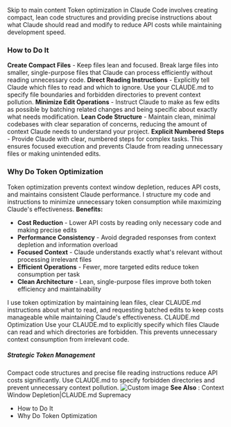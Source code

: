 Skip to main content
Token optimization in Claude Code involves creating compact, lean code structures and providing precise instructions about what Claude should read and modify to reduce API costs while maintaining development speed.
### How to Do It​
**Create Compact Files** - Keep files lean and focused. Break large files into smaller, single-purpose files that Claude can process efficiently without reading unnecessary code.
**Direct Reading Instructions** - Explicitly tell Claude which files to read and which to ignore. Use your CLAUDE.md to specify file boundaries and forbidden directories to prevent context pollution.
**Minimize Edit Operations** - Instruct Claude to make as few edits as possible by batching related changes and being specific about exactly what needs modification.
**Lean Code Structure** - Maintain clean, minimal codebases with clear separation of concerns, reducing the amount of context Claude needs to understand your project.
**Explicit Numbered Steps** - Provide Claude with clear, numbered steps for complex tasks. This ensures focused execution and prevents Claude from reading unnecessary files or making unintended edits.
### Why Do Token Optimization​
Token optimization prevents context window depletion, reduces API costs, and maintains consistent Claude performance. I structure my code and instructions to minimize unnecessary token consumption while maximizing Claude's effectiveness.
**Benefits:**
  * **Cost Reduction** - Lower API costs by reading only necessary code and making precise edits
  * **Performance Consistency** - Avoid degraded responses from context depletion and information overload
  * **Focused Context** - Claude understands exactly what's relevant without processing irrelevant files
  * **Efficient Operations** - Fewer, more targeted edits reduce token consumption per task
  * **Clean Architecture** - Lean, single-purpose files improve both token efficiency and maintainability


I use token optimization by maintaining lean files, clear CLAUDE.md instructions about what to read, and requesting batched edits to keep costs manageable while maintaining Claude's effectiveness.
CLAUDE.md Optimization
Use your CLAUDE.md to explicitly specify which files Claude can read and which directories are forbidden. This prevents unnecessary context consumption from irrelevant code.
##### Strategic Token Management
Compact code structures and precise file reading instructions reduce API costs significantly. Use CLAUDE.md to specify forbidden directories and prevent unnecessary context pollution.
![Custom image](https://www.claudelog.com/img/discovery/003.png)
**See Also** : Context Window Depletion|CLAUDE.md Supremacy
  * How to Do It
  * Why Do Token Optimization


